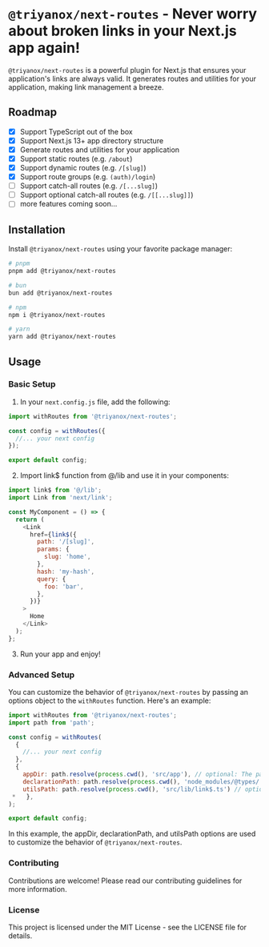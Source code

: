 # `@triyanox/next-routes` - Never worry about broken links in your Next.js app again!

`@triyanox/next-routes` is a powerful plugin for Next.js that ensures your application's links are always valid. It generates routes and utilities for your application, making link management a breeze.

## Roadmap

- [x] Support TypeScript out of the box
- [x] Support Next.js 13+ app directory structure
- [x] Generate routes and utilities for your application
- [x] Support static routes (e.g. `/about`)
- [x] Support dynamic routes (e.g. `/[slug]`)
- [x] Support route groups (e.g. `(auth)/login`)
- [ ] Support catch-all routes (e.g. `/[...slug]`)
- [ ] Support optional catch-all routes (e.g. `/[[...slug]]`)
- [ ] more features coming soon...

## Installation

Install `@triyanox/next-routes` using your favorite package manager:

```bash
# pnpm
pnpm add @triyanox/next-routes

# bun
bun add @triyanox/next-routes

# npm
npm i @triyanox/next-routes

# yarn
yarn add @triyanox/next-routes
```

## Usage

### Basic Setup

1. In your `next.config.js` file, add the following:

```js
import withRoutes from '@triyanox/next-routes';

const config = withRoutes({
  //... your next config
});

export default config;
```

2. Import link$ function from @/lib and use it in your components:

```js
import link$ from '@/lib';
import Link from 'next/link';

const MyComponent = () => {
  return (
    <Link
      href={link$({
        path: '/[slug]',
        params: {
          slug: 'home',
        },
        hash: 'my-hash',
        query: {
          foo: 'bar',
        },
      })}
    >
      Home
    </Link>
  );
};
```

3. Run your app and enjoy!

### Advanced Setup

You can customize the behavior of `@triyanox/next-routes` by passing an options object to the `withRoutes` function. Here's an example:

```js
import withRoutes from '@triyanox/next-routes';
import path from 'path';

const config = withRoutes(
  {
    //... your next config
  },
  {
    appDir: path.resolve(process.cwd(), 'src/app'), // optional: The path to your Next.js app directory. Defaults to "src/app".
    declarationPath: path.resolve(process.cwd(), 'node_modules/@types/', 'next-routes/index.d.ts'), // optional: The path where the plugin will generate the declaration file. Defaults to "node_modules/@types/next-routes/index.d.ts".
    utilsPath: path.resolve(process.cwd(), 'src/lib/link$.ts') // optional: The path where the plugin will generate utility functions. Defaults to "src/lib/link$.ts".
 *   },
);

export default config;
```

In this example, the appDir, declarationPath, and utilsPath options are used to customize the behavior of `@triyanox/next-routes`.

### Contributing

Contributions are welcome! Please read our contributing guidelines for more information.

### License

This project is licensed under the MIT License - see the LICENSE file for details.
